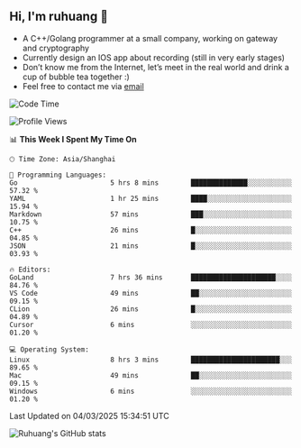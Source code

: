 ## Hi, I'm ruhuang 👋

- A C++/Golang programmer at a small company, working on gateway and cryptography
- Currently design an IOS app about recording (still in very early stages)
- Don’t know me from the Internet, let’s meet in the real world and drink a cup of bubble tea together :)
- Feel free to contact me via [email](mailto:ruhuang2001@gmail.com)
<!--START_SECTION:waka-->
![Code Time](http://img.shields.io/badge/Code%20Time-332%20hrs%203%20mins-blue)

![Profile Views](http://img.shields.io/badge/Profile%20Views-0-blue)

📊 **This Week I Spent My Time On** 

```text
🕑︎ Time Zone: Asia/Shanghai

💬 Programming Languages: 
Go                       5 hrs 8 mins        ██████████████░░░░░░░░░░░   57.32 % 
YAML                     1 hr 25 mins        ████░░░░░░░░░░░░░░░░░░░░░   15.94 % 
Markdown                 57 mins             ███░░░░░░░░░░░░░░░░░░░░░░   10.75 % 
C++                      26 mins             █░░░░░░░░░░░░░░░░░░░░░░░░   04.85 % 
JSON                     21 mins             █░░░░░░░░░░░░░░░░░░░░░░░░   03.93 % 

🔥 Editors: 
GoLand                   7 hrs 36 mins       █████████████████████░░░░   84.76 % 
VS Code                  49 mins             ██░░░░░░░░░░░░░░░░░░░░░░░   09.15 % 
CLion                    26 mins             █░░░░░░░░░░░░░░░░░░░░░░░░   04.89 % 
Cursor                   6 mins              ░░░░░░░░░░░░░░░░░░░░░░░░░   01.20 % 

💻 Operating System: 
Linux                    8 hrs 3 mins        ██████████████████████░░░   89.65 % 
Mac                      49 mins             ██░░░░░░░░░░░░░░░░░░░░░░░   09.15 % 
Windows                  6 mins              ░░░░░░░░░░░░░░░░░░░░░░░░░   01.20 % 
```


 Last Updated on 04/03/2025 15:34:51 UTC
<!--END_SECTION:waka-->

![Ruhuang's GitHub stats](https://github-readme-stats.vercel.app/api?username=ruhuang2001&count_private=true&hide_title=true&show_icons=true&theme=vue)


